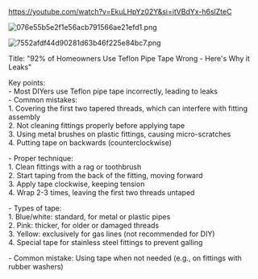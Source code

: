 https://youtube.com/watch?v=EkuLHpYz02Y&si=itVBdYx-h6slZteC

![076e55b5e2f1e56acb791566ae21efd1.png](076e55b5e2f1e56acb791566ae21efd1.png)

![7552afdf44d90281d63b46f225e84bc7.png](7552afdf44d90281d63b46f225e84bc7.png)

Title: "92% of Homeowners Use Teflon Pipe Tape Wrong - Here's Why it Leaks"

Key points:  
\- Most DIYers use Teflon pipe tape incorrectly, leading to leaks  
\- Common mistakes:  
1\. Covering the first two tapered threads, which can interfere with fitting assembly  
2\. Not cleaning fittings properly before applying tape  
3\. Using metal brushes on plastic fittings, causing micro-scratches  
4\. Putting tape on backwards (counterclockwise)

\- Proper technique:  
1\. Clean fittings with a rag or toothbrush  
2\. Start taping from the back of the fitting, moving forward  
3\. Apply tape clockwise, keeping tension  
4\. Wrap 2-3 times, leaving the first two threads untaped

\- Types of tape:  
1\. Blue/white: standard, for metal or plastic pipes  
2\. Pink: thicker, for older or damaged threads  
3\. Yellow: exclusively for gas lines (not recommended for DIY)  
4\. Special tape for stainless steel fittings to prevent galling

\- Common mistake: Using tape when not needed (e.g., on fittings with rubber washers)